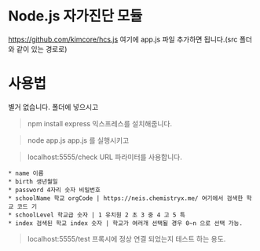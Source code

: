 # Node.js 자가진단 모듈

https://github.com/kimcore/hcs.js 여기에 app.js 파일 추가하면 됩니다.(src 폴더와 같이 있는 경로로)


# 사용법
별거 없습니다. 폴더에 넣으시고 
> npm install express
익스프레스를 설치해줍니다.

> node app.js
app.js 를 실행시키고

> localhost:5555/check
> URL 파라미터를 사용합니다.
```
* name 이름
* birth 생년월일
* password 4자리 숫자 비밀번호
* schoolName 학교 orgCode | https://neis.chemistryx.me/ 여기에서 검색한 학교 코드 기
* schoolLevel 학교급 숫자 | 1 유치원 2 초 3 중 4 고 5 특
* index 검색된 학교 index 숫자 | 학교가 여러개 선택될 경우 0~n 으로 선택 가능.
```

> localhost:5555/test
프록시에 정상 연결 되었는지 테스트 하는 용도.

